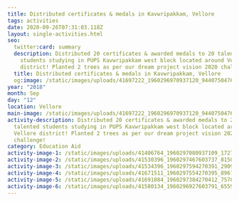```yaml
---
title: Distributed certificates & medals in Kavwripakkam, Vellore
tags: activities
date: 2020-09-26T07:31:03.118Z
layout: single-activities.html
seo:
  twitter:card: summary
  description: Distributed 20 certificates & awarded medals to 20 talented
    students studying in PUPS Kavwripakkam west block located around Vellore
    district! Planted 2 trees as per our dream project vision 2020 challenge!
  title: Distributed certificates & medals in Kavwripakkam, Vellore
  og:image: /static/images/uploads/41697222_1960296970937120_944075047641808896_n_1960296967603787.jpg
year: "2018"
month: Sep
day: "12"
location: Vellore
main-image: /static/images/uploads/41697222_1960296970937120_944075047641808896_n_1960296967603787.jpg
activity-description: Distributed 20 certificates & awarded medals to 20
  talented students studying in PUPS Kavwripakkam west block located around
  Vellore district! Planted 2 trees as per our dream project vision 2020
  challenge!
category: Education Aid
activity-image-1: /static/images/uploads/41406764_1960297080937109_1727241597965303808_n_1960297077603776.jpg
activity-image-2: /static/images/uploads/41530396_1960297467603737_8150504805635194880_n_1960297460937071.jpg
activity-image-3: /static/images/uploads/41534396_1960297594270391_2909967413942419456_n_1960297590937058.jpg
activity-image-4: /static/images/uploads/41671511_1960297554270395_8967037122930278400_n_1960297550937062.jpg
activity-image-5: /static/images/uploads/41691084_1960297384270412_757801452725862400_n_1960297380937079.jpg
activity-image-6: /static/images/uploads/41580134_1960296927603791_6559793212918071296_n_1960296924270458.jpg
---
```

